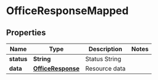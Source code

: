 

# OfficeResponseMapped


## Properties

| Name | Type | Description | Notes |
|------------ | ------------- | ------------- | -------------|
|**status** | **String** | Status String |  |
|**data** | [**OfficeResponse**](OfficeResponse.md) | Resource data |  |



